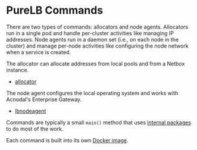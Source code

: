 # PureLB Commands

There are two types of commands: allocators and node agents.
Allocators run in a single pod and handle per-cluster activities like
managing IP addresses. Node agents run in a daemon set (i.e., on each
node in the cluster) and manage per-node activities like configuring
the node network when a service is created.

The allocator can allocate addresses from local pools and from a
Netbox instance.

* [allocator](allocator)

The node agent configures the local operating system and works with Acnodal's Enterprise Gateway.

* [lbnodeagent](lbnodeagent)

Commands are typically a small ```main()``` method that uses [internal
packages](../internal) to do most of the work.

Each command is built into its own [Docker image](container_registry).
